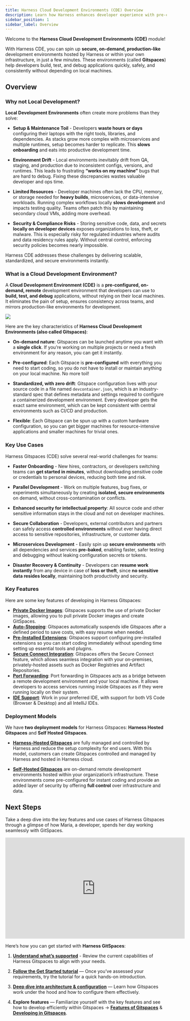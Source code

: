 ```yaml
---
title: Harness Cloud Development Environments (CDE) Overview
description: Learn how Harness enhances developer experience with pre-configured cloud development environments.
sidebar_position: 1
sidebar_label: Overview
---
```


Welcome to the **Harness Cloud Development Environments (CDE)** module!

With Harness CDE, you can spin up **secure, on-demand, production-like** development environments hosted by Harness or within your own infrastructure, in just a few minutes. These environments (called **Gitspaces**) help developers build, test, and debug applications quickly, safely, and consistently without depending on local machines.

## Overview
### Why not Local Development? 
**Local Development Environments** often create more problems than they solve:

- **Setup & Maintenance Toil** - Developers **waste hours or days** configuring their laptops with the right tools, libraries, and dependencies. As stacks grow more complex with microservices and multiple runtimes, setup becomes harder to replicate. This **slows onboarding** and eats into productive development time.

- **Environment Drift** - Local environments inevitably drift from QA, staging, and production due to inconsistent configs, versions, and runtimes. This leads to frustrating **“works on my machine”** bugs that are hard to debug. Fixing these discrepancies wastes valuable developer and ops time.

- **Limited Resources** - Developer machines often lack the CPU, memory, or storage needed for **heavy builds**, microservices, or data-intensive workloads. Running complex workflows locally **slows development** and impacts testing quality. Teams often patch this by maintaining secondary cloud VMs, adding more overhead.

- **Security & Compliance Risks** - Storing sensitive code, data, and secrets **locally on developer devices** exposes organizations to loss, theft, or malware. This is especially risky for regulated industries where audits and data residency rules apply. Without central control, enforcing security policies becomes nearly impossible.

Harness CDE addresses these challenges by delivering scalable, standardized, and secure environments instantly.

###  What is a Cloud Development Environment? 
A **Cloud Development Environment (CDE)** is a **pre-configured, on-demand, remote** development environment that developers can use to **build, test, and debug** applications, without relying on their local machines.
It eliminates the pain of setup, ensures consistency across teams, and mirrors production-like environments for development.

![](./static/gitspaces-overview.png)

Here are the key characteristics of **Harness Cloud Development Environments (also called Gitspaces)**:
- **On-demand nature**: Gitspaces can be launched anytime you want with a **single click**. If you’re working on multiple projects or need a fresh environment for any reason, you can get it instantly.

- **Pre-configured**: Each Gitspace is **pre-configured** with everything you need to start coding, so you do not have to install or maintain anything on your local machine. No more toil!

- **Standardized, with zero drift**: Gitspace configuration lives with your source code in a file named ``devcontainer.json``, which is an industry-standard spec that defines metadata and settings required to configure a containerized development environment. Every developer gets the exact same environment, which can be kept consistent with central environments such as CI/CD and production.

- **Flexible**: Each Gitspace can be spun up with a custom hardware configuration, so you can get bigger machines for resource-intensive applications and smaller machines for trivial ones.

### Key Use Cases
Harness Gitspaces (CDE) solve several real-world challenges for teams:

- **Faster Onboarding** - New hires, contractors, or developers switching teams can **get started in minutes**, without downloading sensitive code or credentials to personal devices, reducing both time and risk.

- **Parallel Development** - Work on multiple features, bug fixes, or experiments simultaneously by creating **isolated, secure environments** on demand, without cross-contamination or conflicts.

- **Enhanced security for intellectual property**: All source code and other sensitive information stays in the cloud and not on developer machines. 

- **Secure Collaboration** - Developers, external contributors and partners can safely access **controlled environments** without ever having direct access to sensitive repositories, infrastructure, or customer data.

- **Microservices Development** - Easily spin up **secure environments** with all dependencies and services **pre-baked**, enabling faster, safer testing and debugging without leaking configuration secrets or tokens.

- **Disaster Recovery & Continuity** - Developers can **resume work instantly** from any device in case of **loss or theft**, since **no sensitive data resides locally**, maintaining both productivity and security.

### Key Features
Here are some key features of developing in Harness Gitspaces:

* [**Private Docker Images**](/docs/cloud-development-environments/features-of-gitspaces/private-docker-images.md): Gitspaces supports the use of private Docker images, allowing you to pull private Docker images and create GitSpaces.
* [**Auto-Stopping**](/docs/cloud-development-environments/features-of-gitspaces/auto-stopping.md): Gitspaces automatically suspends idle Gitspaces after a defined period to save costs, with easy resume when needed.
* [**Pre-Installed Extensions**](/docs/cloud-development-environments/develop-using-cde/extensions.md): Gitspaces support configuring pre-installed extensions so you can start coding immediately without spending time setting up essential tools and plugins.
* [**Secure Connect Integration**](/docs/cloud-development-environments/features-of-gitspaces/secure-connect.md): Gitspaces offers the Secure Connect feature, which allows seamless integration with your on-premises, privately-hosted assets such as Docker Registries and Artifact Repositories.
* [**Port Forwarding**](/docs/cloud-development-environments/develop-using-cde/port-forwarding.md): Port forwarding in Gitspaces acts as a bridge between a remote development environment and your local machine. It allows developers to access services running inside Gitspaces as if they were running locally on their system.
* [**IDE Support**](/docs/category/ides): Work in your preferred IDE, with support for both VS Code (Browser & Desktop) and all IntelliJ IDEs.

### Deployment Models 
We have **two deployment models** for Harness Gitspaces: **Harness Hosted Gitspaces** and **Self Hosted Gitspaces**. 

- [**Harness-Hosted Gitspaces**](/docs/cloud-development-environments/introduction/self-hosted.md#harness-hosted-model) are fully managed and controlled by Harness and reduce the setup complexity for end users. With this model, customers can create Gitspaces controlled and managed by Harness and hosted in Harness cloud. 

- [**Self-Hosted Gitspaces**](/docs/cloud-development-environments/introduction/self-hosted.md#self-hosted-model) are on-demand remote development environments hosted within your organization’s infrastructure. These environments come pre-configured for instant coding and provide an added layer of security by offering **full control** over infrastructure and data.


## Next Steps

Take a deep dive into the key features and use cases of Harness Gitspaces through a glimpse of how Maria, a developer, spends her day working seamlessly with GitSpaces.

<iframe width="560" height="315" src="https://www.youtube.com/embed/pEianR6PCPY?si=tCJKw0vAsu7yye95" title="YouTube video player" frameborder="0" allow="accelerometer; autoplay; clipboard-write; encrypted-media; gyroscope; picture-in-picture; web-share" referrerpolicy="strict-origin-when-cross-origin" allowfullscreen></iframe>

Here’s how you can get started with **Harness GitSpaces**:

1. [**Understand what’s supported**](/docs/cloud-development-environments/introduction/whats-supported.md) - Review the current capabilities of Harness Gitspaces to align with your needs.

2. [**Follow the Get Started tutorial**](/docs/category/get-started-1) — Once you’ve assessed your requirements, try the tutorial for a quick hands-on introduction. 

3. [**Deep dive into architecture & configuration**](/docs/category/deep-dive-into-gitspaces) — Learn how Gitspaces work under the hood and how to configure them effectively. 

4. **Explore features** — Familiarize yourself with the key features and see how to develop efficiently within Gitspaces -> [**Features of Gitspaces**](/docs/category/features-of-gitspaces) & [**Developing in Gitspaces**](/docs/category/develop-in-gitspaces). 
